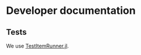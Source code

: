 # Developer documentation

## Tests

We use [TestItemRunner.jl](https://www.julia-vscode.org/docs/stable/userguide/testitems/).
